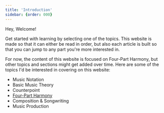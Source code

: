 ```yaml
---
title: 'Introduction'
sidebar: {order: 000}
---
```


Hey, Welcome!

Get started with learning by selecting one of the topics.  This website is made so that it can either be read in order, but also each article is built so that you can jump to any part you're more interested in.

For now, the content of this website is focused on Four-Part Harmony, but other topics and sections might get added over time.  Here are some of the topics I'd be interested in covering on this website:

- Music Notation
- Basic Music Theory
- Counterpoint
- [Four-Part Harmony](/four-part-harmony/01-fundamentals/00-introduction)
- Composition & Songwriting
- Music Production


